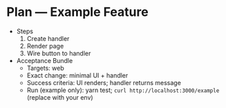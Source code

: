 # Plan — Example Feature

- Steps
  1. Create handler
  2. Render page
  3. Wire button to handler
- Acceptance Bundle
  - Targets: web
  - Exact change: minimal UI + handler
  - Success criteria: UI renders; handler returns message
  - Run (example only): yarn test; `curl http://localhost:3000/example` (replace with your env)

